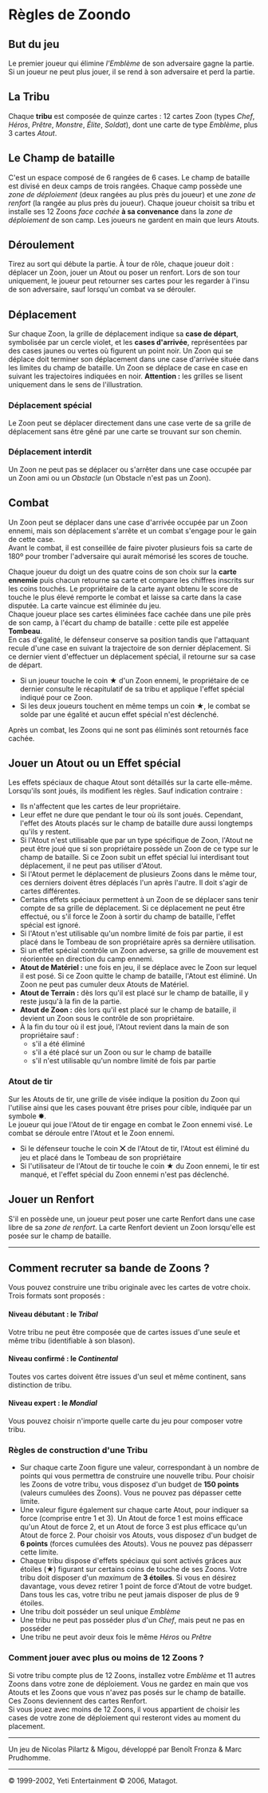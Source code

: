 # Règles de Zoondo

## But du jeu

Le premier joueur qui élimine *l'Emblème* de son adversaire gagne la partie. Si un joueur ne peut plus jouer, il se rend à son adversaire et perd la partie.

## La Tribu

Chaque **tribu** est composée de quinze cartes : 12 cartes Zoon (types *Chef*, *Héros*, *Prêtre*, *Monstre*, *Élite*, *Soldat*), dont une carte de type *Emblème*, plus 3 cartes *Atout*.

## Le Champ de bataille

C'est un espace composé de 6 rangées de 6 cases. Le champ de bataille est divisé en deux camps de trois rangées. Chaque camp possède une *zone de déploiement* (deux rangées au plus près du joueur) et une *zone de renfort* (la rangée au plus près du joueur). Chaque joueur choisit sa tribu et installe ses 12 Zoons *face cachée* **à sa convenance** dans la *zone de déploiement* de son camp. Les joueurs ne gardent en main que leurs Atouts.

## Déroulement

Tirez au sort qui débute la partie. À tour de rôle, chaque joueur doit : déplacer un Zoon, jouer un Atout ou poser un renfort. Lors de son tour uniquement, le joueur peut retourner ses cartes pour les regarder à l'insu de son adversaire, sauf lorsqu'un combat va se dérouler.

## Déplacement

Sur chaque Zoon, la grille de déplacement indique sa **case de départ**, symbolisée par un cercle violet, et les **cases d'arrivée**, représentées par des cases jaunes ou vertes où figurent un point noir. Un Zoon qui se déplace doit terminer son déplacement dans une case d'arrivée située dans les limites du champ de bataille. Un Zoon se déplace de case en case en suivant les trajectoires indiquées en noir. **Attention :** les grilles se lisent uniquement dans le sens de l'illustration.

### Déplacement spécial

Le Zoon peut se déplacer directement dans une case verte de sa grille de déplacement sans être gêné par une carte se trouvant sur son chemin.

### Déplacement interdit

Un Zoon ne peut pas se déplacer ou s'arrêter dans une case occupée par un Zoon ami ou un *Obstacle* (un Obstacle n'est pas un Zoon).

## Combat

Un Zoon peut se déplacer dans une case d'arrivée occupée par un Zoon ennemi, mais son déplacement s'arrête et un combat s'engage pour le gain de cette case.  
Avant le combat, il est conseillée de faire pivoter plusieurs fois sa carte de 180º pour tromber l'adversaire qui aurait mémorisé les scores de touche.

Chaque joueur du doigt un des quatre coins de son choix sur la **carte ennemie** puis chacun retourne sa carte et compare les chiffres inscrits sur les coins touchés. Le propriétaire de la carte ayant obtenu le score de touche le plus élevé remporte le combat et laisse sa carte dans la case disputée. La carte vaincue est éliminée du jeu.  
Chaque joueur place ses cartes éliminées face cachée dans une pile près de son camp, à l'écart du champ de bataille : cette pile est appelée **Tombeau**.  
En cas d'égalité, le défenseur conserve sa position tandis que l'attaquant recule d'une case en suivant la trajectoire de son dernier déplacement. Si ce dernier vient d'effectuer un déplacement spécial, il retourne sur sa case de départ.

- Si un joueur touche le coin **★** d'un Zoon ennemi, le propriétaire de ce dernier consulte le récapitulatif de sa tribu et applique l'effet spécial indiqué pour ce Zoon.
- Si les deux joueurs touchent en même temps un coin **★**, le combat se solde par une égalité et aucun effet spécial n'est déclenché.

Après un combat, les Zoons qui ne sont pas éliminés sont retournés face cachée.

## Jouer un Atout ou un Effet spécial

Les effets spéciaux de chaque Atout sont détaillés sur la carte elle-même. Lorsqu'ils sont joués, ils modifient les règles. Sauf indication contraire : 

- Ils n'affectent que les cartes de leur propriétaire.
- Leur effet ne dure que pendant le tour où ils sont joués. Cependant, l'effet des Atouts placés sur le champ de bataille dure aussi longtemps qu'ils y restent.
- Si l'Atout n'est utilisable que par un type spécifique de Zoon, l'Atout ne peut être joué que si son propriétaire possède un Zoon de ce type sur le champ de bataille. Si ce Zoon subit un effet spécial lui interdisant tout déplacement, il ne peut pas utiliser d'Atout.
- Si l'Atout permet le déplacement de plusieurs Zoons dans le même tour, ces derniers doivent êtres déplacés l'un après l'autre. Il doit s'agir de cartes différentes.
- Certains effets spéciaux permettent à un Zoon de se déplacer sans tenir compte de sa grille de déplacement. Si ce déplacement ne peut être effectué, ou s'il force le Zoon à sortir du champ de bataille, l'effet spécial est ignoré.
- Si l'Atout n'est utilisable qu'un nombre limité de fois par partie, il est placé dans le Tombeau de son propriétaire après sa dernière utilisation.
- Si un effet spécial contrôle un Zoon adverse, sa grille de mouvement est réorientée en direction du camp ennemi.
- **Atout de Matériel :** une fois en jeu, il se déplace avec le Zoon sur lequel il est posé. Si ce Zoon quitte le champ de bataille, l'Atout est éliminé. Un Zoon ne peut pas cumuler deux Atouts de Matériel.
- **Atout de Terrain :** dès lors qu'il est placé sur le champ de bataille, il y reste jusqu'à la fin de la partie.
- **Atout de Zoon :** dès lors qu'il est placé sur le champ de bataille, il devient un Zoon sous le contrôle de son propriétaire.
- À la fin du tour où il est joué, l'Atout revient dans la main de son propriétaire sauf : 
	- s'il a été éliminé
	- s'il a été placé sur un Zoon ou sur le champ de bataille
	- s'il n'est utilisable qu'un nombre limité de fois par partie

### Atout de tir

Sur les Atouts de tir, une grille de visée indique la position du Zoon qui l'utilise ainsi que les cases pouvant être prises pour cible, indiquée par un symbole **✸**.  
Le joueur qui joue l'Atout de tir engage en combat le Zoon ennemi visé. Le combat se déroule entre l'Atout et le Zoon ennemi.

- Si le défenseur touche le coin **⨉** de l'Atout de tir, l'Atout est éliminé du jeu et placé dans le Tombeau de son propriétaire
- Si l'utilisateur de l'Atout de tir touche le coin **★** du Zoon ennemi, le tir est manqué, et l'effet spécial du Zoon ennemi n'est pas déclenché.

## Jouer un Renfort

S'il en possède une, un joueur peut poser une carte Renfort dans une case libre de sa *zone de renfort*. La carte Renfort devient un Zoon lorsqu'elle est posée sur le champ de bataille.

* * *

## Comment recruter sa bande de Zoons ?

Vous pouvez construire une tribu originale avec les cartes de votre choix. Trois formats sont proposés :

#### Niveau débutant : le *Tribal*

Votre tribu ne peut être composée que de cartes issues d'une seule et même tribu (identifiable à son blason).

#### Niveau confirmé : le *Continental*

Toutes vos cartes doivent être issues d'un seul et même continent, sans distinction de tribu.

#### Niveau expert : le *Mondial*

Vous pouvez choisir n'importe quelle carte du jeu pour composer votre tribu.

### Règles de construction d'une Tribu

- Sur chaque carte Zoon figure une valeur, correspondant à un nombre de points qui vous permettra de construire une nouvelle tribu. Pour choisir les Zoons de votre tribu, vous disposez d'un budget de **150 points** (valeurs cumulées des Zoons). Vous ne pouvez pas dépasser cette limite.
- Une valeur figure également sur chaque carte Atout, pour indiquer sa force (comprise entre 1 et 3). Un Atout de force 1 est moins efficace qu'un Atout de force 2, et un Atout de force 3 est plus efficace qu'un Atout de force 2. Pour choisir vos Atouts, vous disposez d'un budget de **6 points** (forces cumulées des Atouts). Vous ne pouvez pas dépasserr cette limite.
- Chaque tribu dispose d'effets spéciaux qui sont activés grâces aux étoiles (**★**) figurant sur certains coins de touche de ses Zoons. Votre tribu doit disposer d'un *maximum* de **3 étoiles**. Si vous en désirez davantage, vous devez retirer 1 point de force d'Atout de votre budget. Dans tous les cas, votre tribu ne peut jamais disposer de plus de 9 étoiles.
- Une tribu doit posséder un seul unique *Emblème*
- Une tribu ne peut pas posséder plus d'un *Chef*, mais peut ne pas en posséder
- Une tribu ne peut avoir deux fois le même *Héros* ou *Prêtre*

### Comment jouer avec plus ou moins de 12 Zoons ?

Si votre tribu compte plus de 12 Zoons, installez votre *Emblème* et 11 autres Zoons dans votre zone de déploiement. Vous ne gardez en main que vos Atouts et les Zoons que vous n'avez pas posés sur le champ de bataille. Ces Zoons deviennent des cartes Renfort.  
Si vous jouez avec moins de 12 Zoons, il vous appartient de choisir les cases de votre zone de déploiement qui resteront vides au moment du placement.

* * *

Un jeu de Nicolas Pilartz & Migou, développé par Benoît Fronza & Marc Prudhomme.

* * *

© 1999-2002, Yeti Entertainment 
© 2006, Matagot.